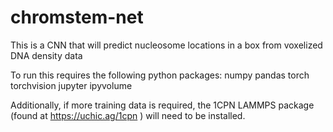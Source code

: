 # chromstem-net
This is a CNN that will predict nucleosome locations in a box from voxelized DNA density data

To run this requires the following python packages:
numpy
pandas
torch
torchvision
jupyter
ipyvolume

Additionally, if more training data is required, the 1CPN LAMMPS package (found at https://uchic.ag/1cpn ) will need to be installed.
